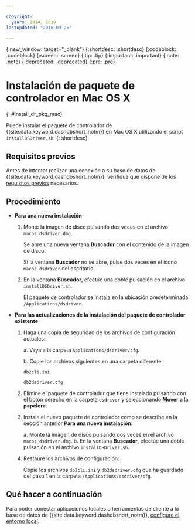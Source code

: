 ```yaml
---

copyright:
  years: 2014, 2019
lastupdated: "2018-09-25"

---
```


<!-- Attribute definitions --> 
{:new_window: target="_blank"}
{:shortdesc: .shortdesc}
{:codeblock: .codeblock}
{:screen: .screen}
{:tip: .tip}
{:important: .important}
{:note: .note}
{:deprecated: .deprecated}
{:pre: .pre}

# Instalación de paquete de controlador en Mac OS X
{: #install_dr_pkg_mac}

Puede instalar el paquete de controlador de {{site.data.keyword.dashdbshort_notm}} en Mac OS X utilizando el script `installDSDriver.sh`. 
{: shortdesc}

## Requisitos previos

Antes de intentar realizar una conexión a su base de datos de {{site.data.keyword.dashdbshort_notm}}, verifique que dispone de los [requisitos previos](connecting.html#prereqs) necesarios.

<!-- Download the Db2 driver package for your operating system from the web console and install it. -->

## Procedimiento

- **Para una nueva instalación**

  1. Monte la imagen de disco pulsando dos veces en el archivo `macos_dsdriver.dmg`.
   
     Se abre una nueva ventana **Buscador** con el contenido de la imagen de disco.

     Si la ventana **Buscador** no se abre, pulse dos veces en el icono `macos_dsdriver` del escritorio.
  2. En la ventana **Buscador**, efectúe una doble pulsación en el archivo `installDSDriver.sh`.

     El paquete de controlador se instala en la ubicación predeterminada: `/Applications/dsdriver`.

- **Para las actualizaciones de la instalación del paquete de controlador existente**

  1. Haga una copia de seguridad de los archivos de configuración actuales:

     a. Vaya a la carpeta `Applications/dsdriver/cfg`.

     b. Copie los archivos siguientes en una carpeta diferente: 
    
        `db2cli.ini`

        `db2dsdriver.cfg`
  2. Elimine el paquete de controlador que tiene instalado pulsando con el botón derecho en la carpeta `dsdriver` y seleccionando **Mover a la papelera**.
  3. Instale el nuevo paquete de controlador como se describe en la sección anterior **Para una nueva instalación**:
     
     a. Monte la imagen de disco pulsando dos veces en el archivo `macos_dsdriver.dmg`.
     b. En la ventana **Buscador**, efectúe una doble pulsación en el archivo `installDSDriver.sh`.
  4. Restaure los archivos de configuración:

     Copie los archivos `db2cli.ini` y `db2dsdriver.cfg` que ha guardado del paso 1 en la carpeta `/Applications/dsdriver/cfg`.

## Qué hacer a continuación

Para poder conectar aplicaciones locales o herramientas de cliente a la base de datos de {{site.data.keyword.dashdbshort_notm}}, [configure el entorno local](driver_pkg_cfg.html).
